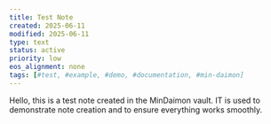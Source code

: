 ```yaml
---
title: Test Note
created: 2025-06-11
modified: 2025-06-11
type: text
status: active
priority: low
eos_alignment: none
tags: [#test, #example, #demo, #documentation, #min-daimon]
---
```


Hello, this is a test note created in the MinDaimon vault.
IT is used to demonstrate note creation and to ensure everything works smoothly.

